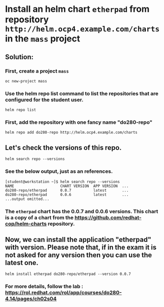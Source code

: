 # Install an helm chart `etherpad` from repository `http://helm.ocp4.example.com/charts` in the `mass` project

## Solution:
### First, create a project `mass`
```
oc new-project mass
```
### Use the helm repo list command to list the repositories that are configured for the student user.
```
helm repo list
```

### First, add the repository with one fancy name "do280-repo"
```
helm repo add do280-repo http://helm.ocp4.example.com/charts
```

## Let's check the versions of this repo.
```
helm search repo --versions
```

### See the below output, just as an references.
```
[student@workstation ~]$ helm search repo --versions
NAME                     CHART VERSION  APP VERSION  ...
do280-repo/etherpad      0.0.7          latest       ...
do280-repo/etherpad      0.0.6          latest       ...
...output omitted...
```

### The `etherpad` chart has the 0.0.7 and 0.0.6 versions. This chart is a copy of a chart from the https://github.com/redhat-cop/helm-charts repository.
## Now, we can install the application "etherpad" with version. Please note that, if in the exam it is not asked for any version then you can use the latest one. 
```
helm install etherpad do280-repo/etherpad --version 0.0.7
```


### For more details, follow the lab : https://rol.redhat.com/rol/app/courses/do280-4.14/pages/ch02s04
